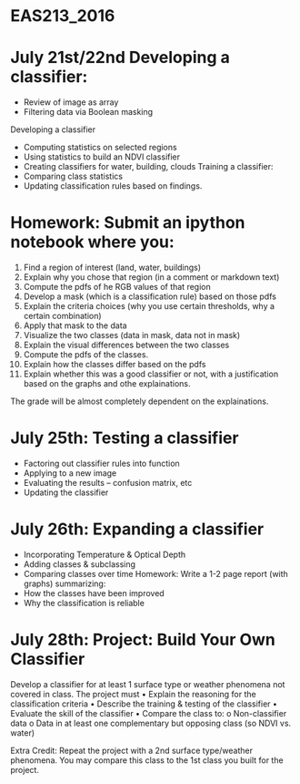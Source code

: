 # EAS213_2016
July 21st/22nd	Developing a classifier:
===================================
* Review of image as array
* Filtering data via Boolean masking

Developing a classifier
* Computing statistics on selected regions
* Using statistics to build an NDVI classifier
* Creating classifiers for water, building, clouds
Training a classifier:
* Comparing class statistics
* Updating classification rules based on findings.

Homework: Submit an ipython notebook where you:
================================================
1. Find a region of interest (land, water, buildings)
2. Explain why you chose that region (in a comment or markdown text)
3. Compute the pdfs of he RGB values of that region
4. Develop a mask (which is a classification rule) based on those pdfs
5. Explain the criteria choices (why you use certain thresholds, why a certain combination)
4. Apply that mask to the data
5. Visualize the two classes (data in mask, data not in mask)
7. Explain the visual differences between the two classes
6. Compute the pdfs of the classes. 
6. Explain how the classes differ based on the pdfs
7. Explain whether this was a good classifier or not, with a justification based on the graphs and othe explainations.

The grade will be almost completely dependent on the explainations.


July 25th: Testing a classifier
===============================
* Factoring out classifier rules into function
* Applying to a new image
* Evaluating the results – confusion matrix, etc
* Updating the classifier

July 26th: Expanding a classifier
=================================
* Incorporating Temperature & Optical Depth
* Adding classes & subclassing 
* Comparing classes over time
Homework: Write a 1-2 page report (with graphs) summarizing:
* How the classes have been improved
* Why the classification is reliable

July 28th: Project: Build Your Own Classifier
==================================================
Develop a classifier for at least 1 surface type or weather phenomena not covered in class. The project must
•	Explain the reasoning for the classification criteria
•	Describe the training & testing of the classifier
•	Evaluate the skill of the classifier 
•	Compare the class to:
o	Non-classifier data
o	Data in at least one complementary but opposing class (so NDVI vs. water)

Extra Credit: Repeat the project with a 2nd surface type/weather phenomena. You may compare this class to the 1st class you built for the project. 
